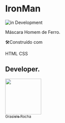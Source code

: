 # IronMan

![in Development](https://img.shields.io/badge/%20Aprendendo-%20CSS-green) 

Máscara Homem de Ferro.

🛠️Construído com

HTML
CSS


## Developer.

[<img src="https://avatars.githubusercontent.com/u/104076058?v=4" width=115><br><sub>Grasiele Rocha</sub>](https://github.com/GrasieleRocha)
